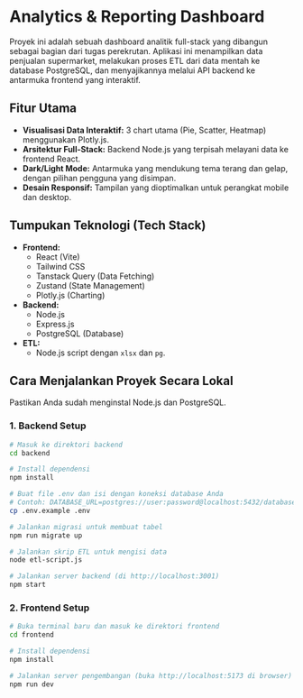 # Analytics & Reporting Dashboard

Proyek ini adalah sebuah dashboard analitik full-stack yang dibangun sebagai bagian dari tugas perekrutan. Aplikasi ini menampilkan data penjualan supermarket, melakukan proses ETL dari data mentah ke database PostgreSQL, dan menyajikannya melalui API backend ke antarmuka frontend yang interaktif.

## Fitur Utama

- **Visualisasi Data Interaktif:** 3 chart utama (Pie, Scatter, Heatmap) menggunakan Plotly.js.
- **Arsitektur Full-Stack:** Backend Node.js yang terpisah melayani data ke frontend React.
- **Dark/Light Mode:** Antarmuka yang mendukung tema terang dan gelap, dengan pilihan pengguna yang disimpan.
- **Desain Responsif:** Tampilan yang dioptimalkan untuk perangkat mobile dan desktop.

## Tumpukan Teknologi (Tech Stack)

- **Frontend:**
  - React (Vite)
  - Tailwind CSS
  - Tanstack Query (Data Fetching)
  - Zustand (State Management)
  - Plotly.js (Charting)
- **Backend:**
  - Node.js
  - Express.js
  - PostgreSQL (Database)
- **ETL:**
  - Node.js script dengan `xlsx` dan `pg`.

## Cara Menjalankan Proyek Secara Lokal

Pastikan Anda sudah menginstal Node.js dan PostgreSQL.

### 1. Backend Setup

```bash
# Masuk ke direktori backend
cd backend

# Install dependensi
npm install

# Buat file .env dan isi dengan koneksi database Anda
# Contoh: DATABASE_URL=postgres://user:password@localhost:5432/database_name
cp .env.example .env

# Jalankan migrasi untuk membuat tabel
npm run migrate up

# Jalankan skrip ETL untuk mengisi data
node etl-script.js

# Jalankan server backend (di http://localhost:3001)
npm start
```

### 2. Frontend Setup

```bash
# Buka terminal baru dan masuk ke direktori frontend
cd frontend

# Install dependensi
npm install

# Jalankan server pengembangan (buka http://localhost:5173 di browser)
npm run dev
```
